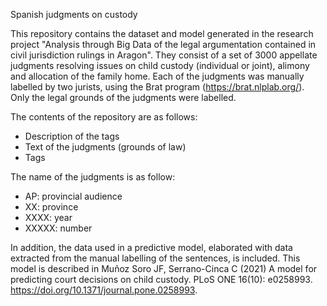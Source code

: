 Spanish judgments on custody

This repository contains the dataset and model generated in the research project "Analysis through Big Data of the legal argumentation contained in civil jurisdiction rulings in Aragon". 
They consist of a set of 3000 appellate judgments resolving issues on child custody (individual or joint), alimony and allocation of the family home. Each of the judgments was manually labelled by two jurists, using the Brat program (https://brat.nlplab.org/). Only the legal grounds of the judgments were labelled.

The contents of the repository are as follows:
-	Description of the tags
-	Text of the judgments (grounds of law)
-	Tags

The name of the judgments is as follow:
-	AP: provincial audience
-	XX: province
-	XXXX: year
-	XXXXX: number

In addition, the data used in a predictive model, elaborated with data extracted from the manual labelling of the sentences, is included. This model is described in Muñoz Soro JF, Serrano-Cinca C (2021) A model for predicting court decisions on child custody. PLoS ONE 16(10): e0258993. https://doi.org/10.1371/journal.pone.0258993.
